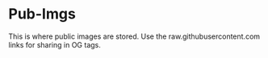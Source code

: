 # Pub-Imgs
This is where public images are stored. Use the raw.githubusercontent.com links for sharing in OG tags.
